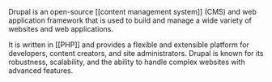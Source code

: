 Drupal is an open-source [[content management system]] (CMS) and web application framework that is used to build and manage a wide variety of websites and web applications.

It is written in [[PHP]] and provides a flexible and extensible platform for developers, content creators, and site administrators. Drupal is known for its robustness, scalability, and the ability to handle complex websites with advanced features.
